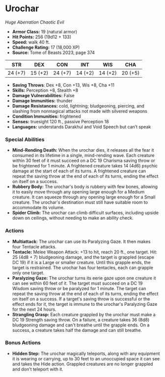 # Urochar

*Huge* *Aberration* *Chaotic Evil*

- **Armor Class:** 19 (natural armor)
- **Hit Points:** 256 (19d12 + 133)
- **Speed:** walk 40 ft.
- **Challenge Rating:** 17 (18,000 XP)
- **Source:** Tome of Beasts 2023, page 374

| STR | DEX | CON | INT | WIS | CHA |
| --- | --- | --- | --- | --- | --- |
| 24 (+7) | 15 (+2) | 24 (+7) | 14 (+2) | 14 (+2) | 20 (+5) |

- **Saving Throws**: Dex +8, Con +13, Wis +8, Cha +11
- **Skills:** Perception +8, Stealth +8
- **Damage Vulnerabilities:** False
- **Damage Immunities:** thunder
- **Damage Resistances:** cold, lightning; bludgeoning, piercing, and slashing from nonmagical attacks not made with silvered weapons
- **Condition Immunities:** frightened
- **Senses:** truesight 120 ft., passive Perception 18
- **Languages:** understands Darakhul and Void Speech but can’t speak

### Special Abilities

- **Mind-Rending Death:** When the urochar dies, it releases all the fear it consumed in its lifetime in a single, mind-rending wave. Each creature within 30 feet of it must succeed on a DC 19 Charisma saving throw or be frightened for 1 minute. A frightened creature takes 14 (4d6) psychic damage at the start of each of its turns. A frightened creature can repeat the saving throw at the end of each of its turns, ending the effect on itself on a success.
- **Rubbery Body:** The urochar's body is rubbery with few bones, allowing it to easily move through any opening large enough for a Medium creature. It can squeeze through any opening large enough for a Small creature. The urochar's destination must still have suitable room to accommodate its volume.
- **Spider Climb:** The urochar can climb difficult surfaces, including upside down on ceilings, without needing to make an ability check.

### Actions

- **Multiattack:** The urochar can use its Paralyzing Gaze. It then makes four Tentacle attacks.
- **Tentacle:** Melee Weapon Attack: +13 to hit, reach 20 ft., one target. Hit: 25 (4d8 + 7) bludgeoning damage, and the target is grappled (escape DC 19) if it is a Large or smaller creature. Until this grapple ends, the target is restrained. The urochar has four tentacles, each can grapple only one target.
- **Paralyzing Gaze:** The urochar turns its eerie gaze upon one creature it can see within 60 feet of it. The target must succeed on a DC 19 Wisdom saving throw or be paralyzed for 1 minute. The target can repeat the saving throw at the end of each of its turns, ending the effect on itself on a success. If a target's saving throw is successful or the effect ends for it, the target is immune to the urochar's Paralyzing Gaze for the next 24 hours.
- **Strangling Grasp:** Each creature grappled by the urochar must make a DC 19 Strength saving throw. On a failure, a creature takes 36 (8d8) bludgeoning damage and can't breathe until the grapple ends. On a success, a creature takes half the damage and can still breathe.

### Bonus Actions

- **Hidden Step:** The urochar magically teleports, along with any equipment it is wearing or carrying, up to 30 feet to an unoccupied space it can see and takes the Hide action. Grappled creatures are no longer grappled and don't teleport with it.
